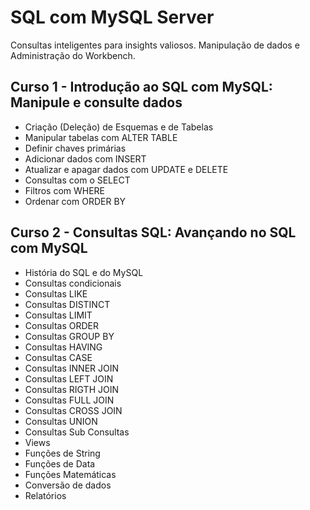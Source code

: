 # SQL com MySQL Server
Consultas inteligentes para insights valiosos. Manipulação de dados e Administração do Workbench. 

## Curso 1 - Introdução ao SQL com MySQL: Manipule e consulte dados
* Criação (Deleção) de Esquemas e de Tabelas
* Manipular tabelas com ALTER TABLE
* Definir chaves primárias 
* Adicionar dados com INSERT
* Atualizar e apagar dados com UPDATE e DELETE
* Consultas com o SELECT
* Filtros com WHERE
* Ordenar com ORDER BY

## Curso 2 - Consultas SQL: Avançando no SQL com MySQL
* História do SQL e do MySQL
* Consultas condicionais
* Consultas LIKE
* Consultas DISTINCT 
* Consultas LIMIT
* Consultas ORDER 
* Consultas GROUP BY
* Consultas HAVING
* Consultas CASE
* Consultas INNER JOIN
* Consultas LEFT JOIN
* Consultas RIGTH JOIN
* Consultas FULL JOIN
* Consultas CROSS JOIN
* Consultas UNION
* Consultas Sub Consultas
* Views
* Funções de String
* Funções de Data
* Funções Matemáticas
* Conversão de dados
* Relatórios



